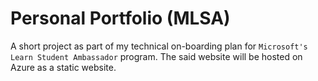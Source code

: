 # Personal Portfolio (MLSA)

A short project as part of my technical on-boarding plan for `Microsoft's Learn Student Ambassador` program. The said website will be hosted on Azure as a static website.
